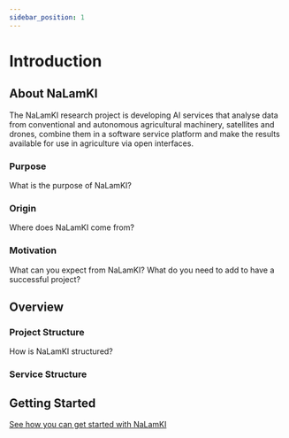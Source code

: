 ```yaml
---
sidebar_position: 1
---
```


# Introduction

## About NaLamKI
The NaLamKI research project is developing AI services that analyse data from conventional and autonomous agricultural machinery, satellites and drones, combine them in a software service platform and make the results available for use in agriculture via open interfaces.


### Purpose

What is the purpose of NaLamKI?

### Origin

Where does NaLamKI come from?

### Motivation

What can you expect from NaLamKI?
What do you need to add to have a successful project?

## Overview

### Project Structure

How is NaLamKI structured?

### Service Structure


## Getting Started

[See how you can get started with NaLamKI](./category/getting-started-1)
